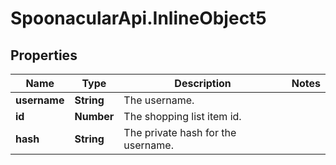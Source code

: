 # SpoonacularApi.InlineObject5

## Properties

Name | Type | Description | Notes
------------ | ------------- | ------------- | -------------
**username** | **String** | The username. | 
**id** | **Number** | The shopping list item id. | 
**hash** | **String** | The private hash for the username. | 


